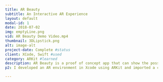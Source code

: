 ```yaml
---
title: AR Beauty
subtitle: An Interactive AR Experience
layout: default
modal-id: 1
date: 2018-07-02
img: emptyLine.png
vid: AR Beauty Demo Video.mp4
thumbnail: 3DLipstick.png
alt: image-alt
project-date: Complete #status
client: XCode, Swift #used
category: ARKit #learned
description: AR Beauty is a proof of concept app that can show the possibilities augmented reality (AR) could provide to a beauty retailer and their mobile shopping experience. This app was created during my time at Ulta Beauty, and I had the priviledge of working with some fantastic lead developers on this project I created. 
p2: I developed an AR environment in Xcode using ARKit and imported a custom 3D model of a lipstick into the scene. The app then scans the environment using the front camera, and places a plane in the space based on feature points it detects. The user then has the ability to interact with the lipstick by changing its color, rotating, and moving it. Technology’s role in beauty is getting bigger, and innovation is key to staying relevant. The future of beauty is headed towards heavy personalization and a modern shopping experience. Companies such as Lowes, IKEA, L'Oreal, and Sephora already have AR experiences inside of their guest applications. Consumers are constantly expecting more from their online shopping, so allowing them to experience the products in a real-world view can give them a more accurate representation of what they are buying and eliminate misleading or confusing details about a product. 

---
```

